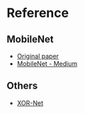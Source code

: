 # Reference

## MobileNet
 * [Original paper](https://arxiv.org/pdf/1704.04861.pdf)
 * [MobileNet - Medium](https://medium.com/@chih.sheng.huang821/%E6%B7%B1%E5%BA%A6%E5%AD%B8%E7%BF%92-mobilenet-depthwise-separable-convolution-f1ed016b3467)
 
 ## Others
 * [XOR-Net](https://pjreddie.com/media/files/papers/xnor.pdf)
 